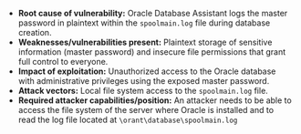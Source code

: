 - **Root cause of vulnerability:** Oracle Database Assistant logs the master password in plaintext within the `spoolmain.log` file during database creation.
- **Weaknesses/vulnerabilities present:** Plaintext storage of sensitive information (master password) and insecure file permissions that grant full control to everyone.
- **Impact of exploitation:** Unauthorized access to the Oracle database with administrative privileges using the exposed master password.
- **Attack vectors:** Local file system access to the `spoolmain.log` file.
- **Required attacker capabilities/position:** An attacker needs to be able to access the file system of the server where Oracle is installed and to read the log file located at `\orant\database\spoolmain.log`